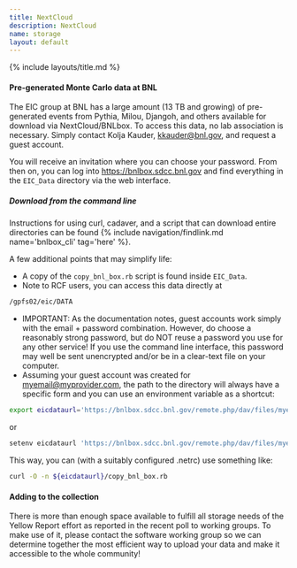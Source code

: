 ```yaml
---
title: NextCloud
description: NextCloud
name: storage
layout: default
---
```


{% include layouts/title.md %}

#### Pre-generated Monte Carlo data at BNL

The EIC group at BNL has a large amount (13 TB and growing) of
pre-generated events from Pythia, Milou, Djangoh, and others available
for download via NextCloud/BNLbox.
To access this data, no lab association is necessary. Simply contact Kolja Kauder, kkauder@bnl.gov, and request a guest account.

You will receive an invitation where you can choose your password. From then on, you can log into
https://bnlbox.sdcc.bnl.gov
and find everything in the ```EIC_Data``` directory via the web interface.


##### Download from the command line ####

Instructions for using curl, cadaver, and a script that can download entire directories can be found
{% include navigation/findlink.md name='bnlbox_cli' tag='here' %}.

A few additional points that may simplify life:
* A copy of the ```copy_bnl_box.rb``` script is found inside ```EIC_Data```.
* Note to RCF users, you can access this data directly at
```bash
/gpfs02/eic/DATA
```
* IMPORTANT: As the documentation notes, guest accounts work simply with the email + password combination. However, do choose a reasonably strong password, but do NOT reuse a password you use for any other service! If you use the command line interface, this password may well be sent unencrypted and/or be in a clear-text file on your computer.
* Assuming your guest account was created for myemail@myprovider.com, the path to the directory will always have a specific form and you can use an environment variable as a shortcut:
```bash
export eicdataurl='https://bnlbox.sdcc.bnl.gov/remote.php/dav/files/myemail@myprovider.com/EIC_Data'
```
or
```bash
setenv eicdataurl 'https://bnlbox.sdcc.bnl.gov/remote.php/dav/files/myemail@myprovider.com/EIC_Data'
```
This way, you can (with a suitably configured .netrc) use something like:
```bash
curl -O -n ${eicdataurl}/copy_bnl_box.rb
```


#### Adding to the collection ####
There is more than enough space available to fulfill all storage needs
of the Yellow Report effort as reported in the recent poll to working
groups. To make use of it, please contact the software working group
so we can determine together the most efficient way to upload your
data and make it accessible to the whole community!

